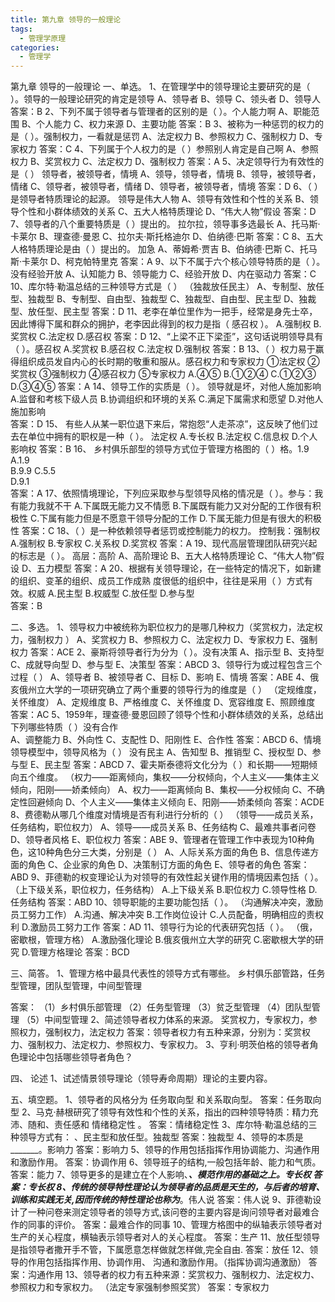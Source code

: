 ```yaml
---
title: 第九章 领导的一般理论
tags:
  - 管理学原理
categories:
  - 管理学
---
```

第九章 领导的一般理论
一、单选。
1、在管理学中的领导理论主要研究的是（    ）。领导的一般理论研究的肯定是领导
A、领导者
B、领导
C、领头者
D、领导人
答案：B
2、下列不属于领导者与管理者的区别的是（   ）。个人能力啊
A、职能范围
B、个人能力
C、权力来源
D、主要功能
答案：B
3、被称为一种惩罚的权力的是（    ）。强制权力，一看就是惩罚
A、法定权力
B、参照权力
C、强制权力
D、专家权力
答案：C
4、下列属于个人权力的是（     ）参照别人肯定是自己啊
A、参照权力
B、奖赏权力
C、法定权力
D、强制权力
答案：A
5、决定领导行为有效性的是（      ）     领导者，被领导者，情境
A、领导，领导者，情境
B、领导，被领导者，情绪
C、领导者，被领导者，情绪
D、领导者，被领导者，情境
答案：D
6、（     ）是领导者特质理论的起源。   领导是伟大人物
A、领导有效性和个性的关系
B、领导个性和小群体绩效的关系
C、五大人格特质理论
D、“伟大人物”假设
答案：D
7、领导者的八个重要特质是（    ）提出的。     拉尔拉，领导事多选最长
A、托马斯·卡莱尔
B、理查德·曼恩
C、拉尔夫·斯托格迪尔
D、伯纳德·巴斯
答案：C
8、五大人格特质理论是由（   ）提出的。      加急
A、蒂姆希·贾吉
B、伯纳德·巴斯
C、托马斯·卡莱尔
D、柯克帕特里克
答案：A
9、以下不属于六个核心领导特质的是（    ）。     没有经验开放
A、认知能力
B、领导能力
C、经验开放
D、内在驱动力
答案：C
10、库尔特·勒温总结的三种领导方式是（   ）   （独裁放任民主）
A、专制型、放任型、独裁型
B、专制型、自由型、独裁型
C、独裁型、自由型、民主型
D、独裁型、放任型、民主型
答案：D
11、老李在单位里作为一把手，经常是身先士卒，因此博得下属和群众的拥护，老李因此得到的权力是指（  感召权  ）。
A.强制权 
B.奖赏权
C.法定权
D.感召权 
答案：D
12、“上梁不正下梁歪”，这句话说明领导具有（    ）。感召权
A.奖赏权 
B.感召权
C.法定权
D.强制权
答案：B
13、（    ）权力易于赢得组织成员发自内心的长时期的敬重和服从。感召权力和专家权力
①法定权 ②奖赏权 ③强制权力 ④感召权力 ⑤专家权力
A.④⑤ 
B.①②④ 
C.①②③
D.③④⑤
答案：A
14、领导工作的实质是（    ）。            领导就是坏，对他人施加影响
A.监督和考核下级人员
B.协调组织和环境的关系
C.满足下属需求和愿望
D.对他人施加影响    
答案：D
15、 有些人从某一职位退下来后，常抱怨“人走茶凉”，这反映了他们过去在单位中拥有的职权是一种（    ）。    法定权
A.专长权 
B.法定权
C.信息权 
D.个人影响权 
答案：B
16、 乡村俱乐部型的领导方式位于管理方格图的（    ）格。1.9
A.1.9  
B.9.9 
C.5.5  
D.9.1  
答案：A
17、依照情境理论，下列应采取参与型领导风格的情况是（    ）。参与：我有能力我就不干
A.下属既无能力又不情愿
B.下属既有能力又对分配的工作很有积极性
C.下属有能力但是不愿意干领导分配的工作
D.下属无能力但是有很大的积极性
答案：C
18、（    ）是一种依赖领导者惩罚或控制能力的权力。   控制我：强制权
A.强制权 
B.专家权 
C.关系权
D.奖赏权 
答案：A
19、现代高层管理团队研究兴起的标志是（    ）。  高层：高阶
A、高阶理论
B、五大人格特质理论
C、“伟大人物”假设
D、五力模型
答案：A
20、根据有关领导理论，在一些特定的情况下，如新建的组织、变革的组织、成员工作成熟 度很低的组织中，往往是采用（     ）方式有效。权威
A.民主型
B.权威型
C.放任型
D.参与型     
答案：B

二、多选。
1、领导权力中被统称为职位权力的是哪几种权力（奖赏权力，法定权力，强制权力 ）
A、奖赏权力
B、参照权力
C、法定权力
D、专家权力
E、强制权力
答案：ACE
2、豪斯将领导者行为分为（    ）。没有决策
A、指示型
B、支持型
C、成就导向型
D、参与型
E、决策型
答案：ABCD
3、领导行为或过程包含三个过程（    ）
A、领导者
B、被领导者
C、目标
D、影响
E、情境
答案：ABE
4、俄亥俄州立大学的一项研究确立了两个重要的领导行为的维度是（    ）  （定规维度，关怀维度）
A、定规维度
B、严格维度
C、关怀维度
D、宽容维度
E、照顾维度
答案：AC
5、1959年，理查德·曼恩回顾了领导个性和小群体绩效的关系，总结出下列哪些特质（    ）没有合作    
A、调整能力
B、外向性
C、支配性
D、阳刚性
E、合作性
答案：ABCD
6、情境领导模型中，领导风格为（    ）        没有民主
A、告知型
B、推销型
C、授权型
D、参与型
E、民主型
答案：ABCD
7、霍夫斯泰德将文化分为（     ）和长期——短期倾向五个维度。   （权力——距离倾向，集权——分权倾向，个人主义——集体主义倾向，阳刚——娇柔倾向）
A、权力——距离倾向
B、集权——分权倾向
C、不确定性回避倾向
D、个人主义——集体主义倾向
E、阳刚——娇柔倾向
答案：ACDE
8、费德勒从哪几个维度对情境是否有利进行分析的（   ）    （领导——成员关系，任务结构，职位权力）
A、领导——成员关系
B、任务结构
C、最难共事者问卷
D、领导者风格
E、职位权力
答案：ABE
9、管理者在管理工作中表现为10种角色，这10种角色分三大类，分别是（    ）
A、人际关系方面的角色
B、信息传递方面的角色
C、企业家的角色
D、决策制订方面的角色
E、领导者的角色
答案：ABD
9、菲德勒的权变理论认为对领导的有效性起关键作用的情境因素包括（    ）。     （上下级关系，职位权力，任务结构）
A.上下级关系 
B.职位权力 
C.领导性格 
D.任务结构
答案：ABD
10、领导职能的主要功能包括（    ）。   （沟通解决冲突，激励员工努力工作）
A.沟通、解决冲突
B.工作岗位设计
C.人员配备，明确相应的责权利
D.激励员工努力工作
答案：AD
11、领导行为论的代表研究包括（    ）。   （俄，密歇根，管理方格）
A.激励强化理论
B.俄亥俄州立大学的研究
C.密歇根大学的研究
D.管理方格理论
答案：BCD

三、简答。
1、管理方格中最具代表性的领导方式有哪些。
乡村俱乐部管路，任务型管理，团队型管理，中间型管理

答案：
（1）乡村俱乐部管理
（2）任务型管理
（3）贫乏型管理
（4）团队型管理
（5）中间型管理
2、简述领导者权力体系的来源。
奖赏权力，专家权力，参照权力，强制权力，法定权力
答案：领导者权力有五种来源，分别为：奖赏权力、强制权力、法定权力、参照权力、专家权力。
3、亨利·明茨伯格的领导者角色理论中包括哪些领导者角色？

四、	论述
1、试述情景领导理论（领导寿命周期）理论的主要内容。

五、填空题。
1、领导者的风格分为  任务取向型 和关系取向型。
答案：任务取向型
2、马克·赫根研究了领导有效性和个性的关系，指出的四种领导特质：精力充沛、随和、责任感和    情绪稳定性      。
答案：情绪稳定性
3、库尔特·勒温总结的三种领导方式有：          、民主型和放任型。独裁型
答案：独裁型
4、领导的本质是_______。影响力
答案：影响力
5、领导的作用包括指挥作用协调能力、沟通作用和激励作用。
答案：协调作用
6、领导班子的结构,一般包括年龄、能力和气质。
答案：能力
7、领导更多的是建立在个人影响、_______、模范作用的基础之上。专长权
答案：专长权
8、传统的领导特性理论认为领导者的品质是天生的，与后者的培育、训练和实践无关,因而传统的特性理论也称为_______。伟人说
答案：伟人说
9、菲德勒设计了一种问卷来测定领导者的领导方式,该问卷的主要内容是询问领导者对最难合作的同事的评价。
答案：最难合作的同事
10、管理方格图中的纵轴表示领导者对生产的关心程度，横轴表示领导者对人的关心程度。
答案：生产
11、放任型领导是指领导者撒开手不管，下属愿意怎样做就怎样做,完全自由.
答案：放任
12、领导的作用包括指挥作用、协调作用、 沟通和激励作用。（指挥协调沟通激励）
答案：沟通作用
13、领导者的权力有五种来源：奖赏权力、强制权力、法定权力、参照权力和专家权力。    （法定专家强制参照奖赏）
答案：专家权力
